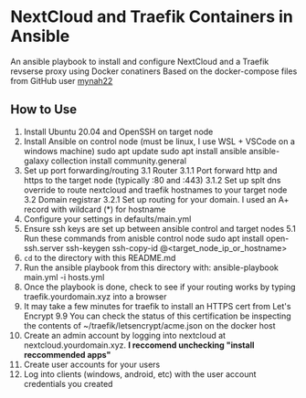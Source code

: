 # NextCloud and Traefik Containers in Ansible

An ansible playbook to install and configure NextCloud and a Traefik revserse proxy using Docker conatiners
Based on the docker-compose files from GitHub user [mynah22](https://github.com/mynah22/nextcloud-docker)

## How to Use

1. Install Ubuntu 20.04 and OpenSSH on target node
2. Install Ansible on control node (must be linux, I use WSL + VSCode on a windows machine)
    sudo apt update
    sudo apt install ansible
    ansible-galaxy collection install community.general
3. Set up port forwarding/routing
    3.1 Router
        3.1.1 Port forward http and https to the target node (typically :80 and :443)
        3.1.2 Set up splt dns override to route nextcloud and traefik hostnames to your target node
    3.2 Domain registrar
        3.2.1 Set up routing for your domain. I used an A+ record with wildcard (*) for hostname
4. Configure your settings in defaults/main.yml
5. Ensure ssh keys are set up between ansible control and target nodes
    5.1 Run these commands from anisble control node 
        sudo apt install open-ssh.server
        ssh-keygen
        ssh-copy-id <user>@<target_node_ip_or_hostname>
6. `cd` to the directory with this README.md
7. Run the ansible playbook from this directory with:
        ansible-playbook main.yml -i hosts.yml
8. Once the playbook is done, check to see if your routing works by typing traefik.yourdomain.xyz into a browser
9. It may take a few minutes for traefik to install an HTTPS cert from Let's Encrypt
    9.9 You can check the status of this certification be inspecting the contents of ~/traefik/letsencrypt/acme.json on the docker host
10. Create an admin account by logging into nextcloud at nextcloud.yourdomain.xyz. **I reccomend unchecking "install reccommended apps"**
11. Create user accounts for your users
12. Log into clients (windows, android, etc) with the user account credentials you created
